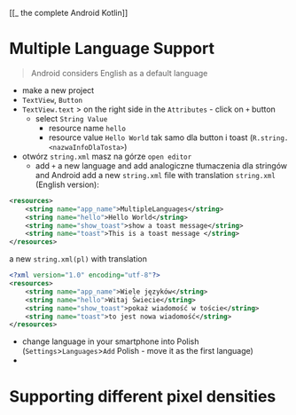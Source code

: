 [[_ the complete Android Kotlin]]

# Multiple Language Support

> 
> Android considers English as a default language
> 

- make a new project
- `TextView`, `Button`
- `TextView.text` > on the right side in the `Attributes` - click on `+` button
	- select `String Value`
		- resource name `hello`
		- resource value `Hello World`
		tak samo dla button i toast (`R.string.<nazwaInfoDlaTosta>`)
- otwórz `string.xml` masz na górze `open editor`
	- add `+` a new language and add analogiczne tłumaczenia dla stringów and Android add a new `string.xml` file with translation
`string.xml` (English version):
```xml
<resources>  
    <string name="app_name">MultipleLanguages</string>  
    <string name="hello">Hello World</string>  
    <string name="show_toast">show a toast message</string>  
    <string name="toast">This is a toast message </string>  
</resources>
```

a new `string.xml(pl)` with translation
```xml
<?xml version="1.0" encoding="utf-8"?>  
<resources>  
    <string name="app_name">Wiele języków</string>  
    <string name="hello">Witaj Świecie</string>  
    <string name="show_toast">pokaż wiadomość w toście</string>  
    <string name="toast">to jest nowa wiadomość</string>  
</resources>
```

- change language in your smartphone into Polish (`Settings`>`Languages`>`Add` Polish - move it as the first language)
- 


# Supporting different pixel densities












